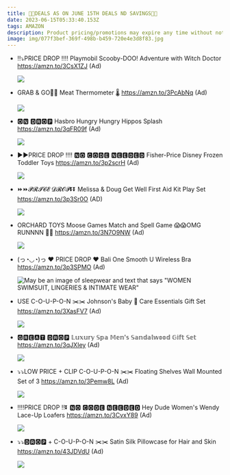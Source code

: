 ```yaml
---
title: 🏃💨DEALS AS ON JUNE 15TH DEALS ND SAVINGS🎀🎀
date: 2023-06-15T05:33:40.153Z
tags: AMAZON
description: Product pricing/promotions may expire any time without notice.
image: img/077f3bef-369f-498b-b459-720e4e3d8f83.jpg
---
```

* ‼️⤵️PRICE DROP ‼️‼️
  Playmobil Scooby-DOO! Adventure with Witch Doctor
  https://amzn.to/3CsX1ZJ (Ad)<!--StartFragment-->

  ![](https://m.media-amazon.com/images/I/81t4f9cseCL._AC_SL1500_.jpg)

  <!--EndFragment-->
* GRAB & GO🏃🏃
  Meat Thermometer 🌡️
  https://amzn.to/3PcAbNq (Ad)<!--StartFragment-->

  ![](https://m.media-amazon.com/images/I/61P2Pj2F6zL._AC_SL1500_.jpg)

  <!--EndFragment-->
* 🅾🅽 🅳🆁🅾🅿
  Hasbro Hungry Hungry Hippos Splash 
  https://amzn.to/3qFR09f (Ad)<!--StartFragment-->

  ![](https://m.media-amazon.com/images/I/71zs+vxzkNL._AC_SL1500_.jpg)

  <!--EndFragment-->
* ▶️▶️PRICE DROP ‼️‼️
  🅽🅾 🅲🅾🅳🅴 🅽🅴🅴🅳🅴🅳
  Fisher-Price Disney Frozen Toddler Toys
  https://amzn.to/3p2scrH (Ad)<!--StartFragment-->

  ![](https://m.media-amazon.com/images/I/712Wn2wVsNL._AC_SL1500_.jpg)

  <!--EndFragment-->
* ⏩⏩𝓟𝓡𝓘𝓒𝓔 𝓓𝓡𝓞𝓟⏬⏬
  Melissa & Doug Get Well First Aid Kit Play Set
  https://amzn.to/3p3Sr0O
  (AD)<!--StartFragment-->

  ![](https://m.media-amazon.com/images/I/81FNKcgdrEL._AC_SL1500_.jpg)

  <!--EndFragment-->
* ORCHARD TOYS Moose Games Match and Spell Game
  😱😱OMG RUNNNN 🏃🏃
  https://amzn.to/3N7O9NW (Ad)<!--StartFragment-->

  ![](https://m.media-amazon.com/images/I/81c0MB43z8L._AC_SL1500_.jpg)

  <!--EndFragment-->
* (っ◔◡◔)っ ♥ PRICE DROP ♥
  Bali One Smooth U Wireless Bra
  https://amzn.to/3p3SPMO (Ad)<!--StartFragment-->

  ![May be an image of sleepwear and text that says "WOMEN SWIMSUIT, LINGERIES & INTIMATE WEAR"](https://scontent.fccu11-1.fna.fbcdn.net/v/t39.30808-6/354063104_5747263528744350_179319366007112938_n.jpg?_nc_cat=102&cb=99be929b-59f725be&ccb=1-7&_nc_sid=730e14&_nc_ohc=LYr_LtPe7VsAX8hSEPo&_nc_ht=scontent.fccu11-1.fna&oh=00_AfCA700-ma4m83BumeFg_SO7aWXcSNEnMnE5SrrNK7DQ7Q&oe=64901F4D)

  <!--EndFragment-->
* USE C-O-U-P-O-N ✂️✂️
  Johnson's Baby 👶 Care Essentials Gift Set
  https://amzn.to/3XasFV7 (Ad)<!--StartFragment-->

  ![](https://m.media-amazon.com/images/I/81g6Iq+J0EL._AC_SL1500_.jpg)

  <!--EndFragment-->
* 🅶🆁🅴🅰🆃 🅳🆁🅾🅿 
  𝕃𝕦𝕩𝕦𝕣𝕪 𝕊𝕡𝕒 𝕄𝕖𝕟'𝕤 𝕊𝕒𝕟𝕕𝕒𝕝𝕨𝕠𝕠𝕕 𝔾𝕚𝕗𝕥 𝕊𝕖𝕥
  https://amzn.to/3qJXIey (Ad)<!--StartFragment-->

  ![](https://m.media-amazon.com/images/I/81SwQy-JDpL._SL1500_.jpg)

  <!--EndFragment-->
* ⤵️⤵️LOW PRICE + CLIP C-O-U-P-O-N ✂️✂️
  Floating Shelves Wall Mounted Set of 3
  https://amzn.to/3Pemw8L (Ad)<!--StartFragment-->

  ![](https://m.media-amazon.com/images/I/61JSdwodY1L._AC_SL1500_.jpg)

  <!--EndFragment-->
* ‼️‼️PRICE DROP ‼️⏬
  🅽🅾 🅲🅾🅳🅴 🅽🅴🅴🅳🅴🅳
  Hey Dude Women's Wendy Lace-Up Loafers
  https://amzn.to/3CvxY89 (Ad)<!--StartFragment-->

  ![](https://m.media-amazon.com/images/I/61SaE+M4a6S._AC_UL1024_.jpg)

  <!--EndFragment-->
* ⤵️⤵️🅳🆁🅾🅿 + C-O-U-P-O-N ✂️✂️
  Satin Silk Pillowcase for Hair and Skin
  https://amzn.to/43JDVdU (Ad)<!--StartFragment-->

  ![](https://m.media-amazon.com/images/I/61olJClLFoL._AC_SL1500_.jpg)

  <!--EndFragment-->

![]()